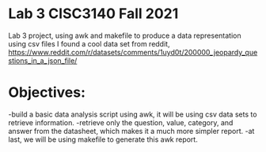 # Lab 3 CISC3140 Fall 2021
Lab 3 project, using awk and makefile to produce a data representation using csv files
I found a cool data set from reddit, https://www.reddit.com/r/datasets/comments/1uyd0t/200000_jeopardy_questions_in_a_json_file/

# Objectives: 
-build a basic data analysis script using awk, it will be using csv data sets to retrieve information.
-retrieve only the question, value, category, and answer from the datasheet, which makes it a much more simpler report.
-at last, we will be using makefile to generate this awk report.


